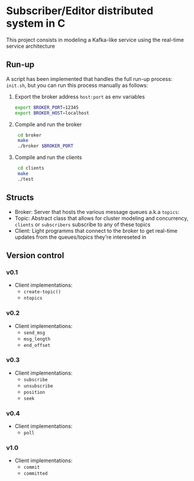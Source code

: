 # Subscriber/Editor distributed system in C

This project consists in modeling a Kafka-like service using
the real-time service architecture

## Run-up

A script has been implemented that handles the full run-up process: `init.sh`, but you can run this process manually as follows:

1. Export the broker address `host:port` as env variables

    ```bash
    export BROKER_PORT=12345
    export BROKER_HOST=localhost
    ```

2. Compile and run the broker

   ```bash
    cd broker
    make
    ./broker $BROKER_PORT
   ```

3. Compile and run the clients

   ```bash
    cd clients
    make
    ./test
   ```

## Structs

- Broker: Server that hosts the various message queues a.k.a `topics`:
- Topic: Abstract class that allows for cluster modeling and concurrency, `clients` or `subscribers` subscribe to any of these topics
- Client: Light programms that connect to the broker to get real-time updates from the queues/topics they're intereseted in

## Version control

### v0.1

- Client implementations:
  - `create-topic()`
  - `ntopics`

### v0.2

- Client implementations:
  - `send_msg`
  - `msg_length`
  - `end_offset`
  
### v0.3

- Client implementations:
  - `subscribe`
  - `unsubscribe`
  - `position`
  - `seek`
  
### v0.4

- Client implementations:
  - `poll`

### v1.0

- Client implementations:
  - `commit`
  - `committed`
